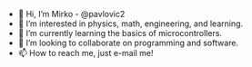 - 👋 Hi, I’m Mirko - @pavlovic2
- 👀 I’m interested in physics, math, engineering, and learning.
- 🌱 I’m currently learning the basics of microcontrollers.
- 💞️ I’m looking to collaborate on programming and software.
- 📫 How to reach me, just e-mail me!

<!---
pavlovic2/pavlovic2 is a ✨ special ✨ repository because its `README.md` (this file) appears on your GitHub profile.
You can click the Preview link to take a look at your changes.
--->
